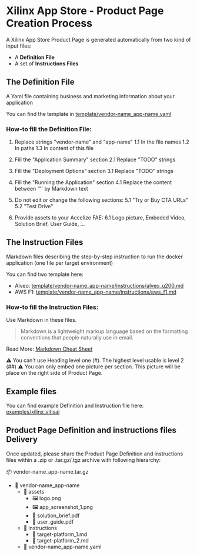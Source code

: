 # Xilinx App Store - Product Page Creation Process
A Xilinx App Store Product Page is generated automatically from two kind of input files: 

+ A **Definition File**
+ A set of **Instructions Files**

## The Definition File
A Yaml file containing business and marketing information about your application

You can find the template in [template/vendor-name_app-name.yaml](template/vendor-name_app-name.yaml)

### How-to fill the Definition File:
1. Replace strings "vendor-name" and "app-name" 
  1.1 In the file names
  1.2 In paths 
  1.3 In content of this file

2. Fill the "Application Summary" section
  2.1 Replace "TODO" strings

3. Fill the "Deployment Options" section
  3.1 Replace "TODO" strings

4. Fill the "Running the Application" section
  4.1 Replace the content between '"' by Markdown text 
  
5. Do not edit or change the following sections:
  5.1 "Try or Buy CTA URLs"
  5.2 "Test Drive"

6. Provide assets to your Accelize FAE:
  6.1 Logo picture, Embeded Video, Solution Brief, User Guide, ...


## The Instruction Files
Markdown files describing the step-by-step instruction to run the docker application (one file per target environment)

You can find two template here: 
+ Alveo:  [template/vendor-name_app-name/instructions/alveo_u200.md](template/vendor-name_app-name/instructions/alveo_u200.md)
+ AWS F1: [template/vendor-name_app-name/instructions/aws_f1.md](template/vendor-name_app-name/instructions/aws_f1.md)

### How-to fill the Instruction Files:
Use Markdown in these files.
> Markdown is a lightweight markup language based on the formatting conventions
that people naturally use in email.

Read More: [Markdown Cheat Sheet](https://www.markdownguide.org/cheat-sheet/)

&#x26a0;&#xfe0f; You can't use Heading level one (#). The highest level usable is level 2 (##)
&#x26a0;&#xfe0f; You can only embed one picture per section. This picture will be place on the right side of Product Page.

## Example files
You can find example Definition and Instruction file here:
[examples/xilinx_vitisai](examples/xilinx_vitisai)


## Product Page Definition and instructions files Delivery
Once updated, please share the Product Page Definition and instructions files within a .zip or .tar.gz/.tgz archive with following hierarchy:

&#x1F4E6; vendor-name_app-name.tar.gz
  + &#x1F4C1; vendor-name_app-name
    + &#x1F4C1; assets
      + &#x1F5BC; logo.png
      + &#x1F5BC; app_screenshot_1.png
      + &#x1F4DD; solution_brief.pdf
      + &#x1F4DD; user_guide.pdf
    + &#x1F4C1; instructions
      + &#x1F4DD; target-platform_1.md
      + &#x1F4DD; target-platform_2.md
    + &#x1F4DD; vendor-name_app-name.yaml

